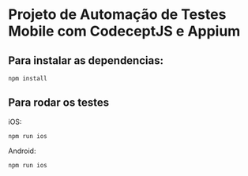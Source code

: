 # Projeto de Automação de Testes Mobile com CodeceptJS e Appium

## Para instalar as dependencias:

```
npm install
```

## Para rodar os testes
iOS:
```
npm run ios
```
Android:
```
npm run ios
```

